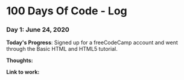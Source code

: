 # 100 Days Of Code - Log

### Day 1: June 24, 2020

**Today's Progress**: Signed up for a freeCodeCamp account and went through the Basic HTML and HTML5 tutorial.

**Thoughts:** 

**Link to work:** 


